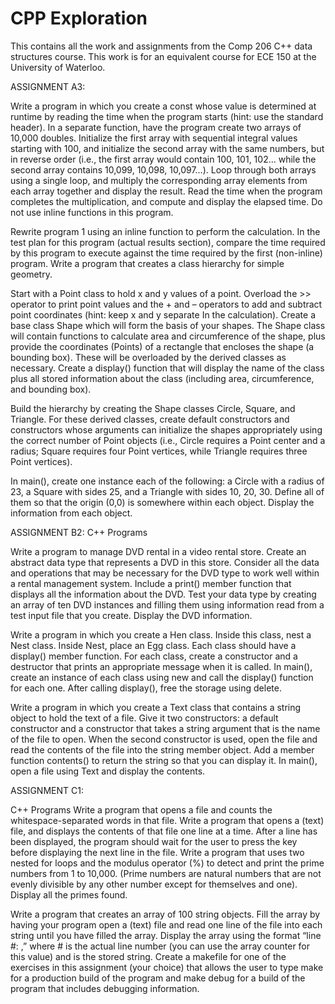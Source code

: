 # CPP Exploration
This contains all the work and assignments from the Comp 206 C++ data structures course.
This work is for an equivalent course for ECE 150 at the University of Waterloo.

ASSIGNMENT A3:

Write a program in which you create a const whose value is determined at runtime by reading the time when the program starts (hint: use the <ctime> standard header). In a separate function, have the program create two arrays of 10,000 doubles. 
Initialize the first array with sequential integral values starting with 100, and initialize the second array with the same numbers, but in reverse order (i.e., the first array would contain 100, 101, 102… while the second array contains 10,099, 10,098, 10,097…). Loop through both arrays using a single loop, and multiply the corresponding array elements from each array together and display the result. Read the time when the program completes the multiplication, and compute and display the elapsed time. Do not use inline functions in this program.
  
Rewrite program 1 using an inline function to perform the calculation. In the test plan for this program (actual results section), compare the time required by this program to execute against the time required by the first (non-inline) program.
Write a program that creates a class hierarchy for simple geometry.
  
Start with a Point class to hold x and y values of a point. Overload the >> operator to print point values and the + and – operators to add and subtract point coordinates (hint: keep x and y separate In the calculation).
Create a base class Shape which will form the basis of your shapes. The Shape class will contain functions to calculate area and circumference of the shape, plus provide the coordinates (Points) of a rectangle that encloses the shape (a bounding box). These will be overloaded by the derived classes as necessary. Create a display() function that will display the name of the class plus all stored information about the class (including area, circumference, and bounding box).

Build the hierarchy by creating the Shape classes Circle, Square, and Triangle. For these derived classes, create default constructors and constructors whose arguments can initialize the shapes appropriately using the correct number of Point objects (i.e., Circle requires a Point center and a radius; Square requires four Point vertices, while Triangle requires three Point vertices).

In main(), create one instance each of the following: a Circle with a radius of 23, a Square with sides 25, and a Triangle with sides 10, 20, 30. Define all of them so that the origin (0,0) is somewhere within each object. Display the information from each object.


ASSIGNMENT B2:
C++ Programs

Write a program to manage DVD rental in a video rental store. Create an abstract data type that represents a DVD in this store. Consider all the data and operations that may be necessary for the DVD type to work well within a rental management system. Include a print() member function that displays all the information about the DVD. Test your data type by creating an array of ten DVD instances and filling them using information read from a test input file that you create. Display the DVD information.

Write a program in which you create a Hen class. Inside this class, nest a Nest class. Inside Nest, place an Egg class. Each class should have a display() member function. For each class, create a constructor and a destructor that prints an appropriate message when it is called. In main(), create an instance of each class using new and call the display() function for each one. After calling display(), free the storage using delete.

Write a program in which you create a Text class that contains a string object to hold the text of a file. Give it two constructors: a default constructor and a constructor that takes a string argument that is the name of the file to open. When the second constructor is used, open the file and read the contents of the file into the string member object. Add a member function contents() to return the string so that you can display it. In main(), open a file using Text and display the contents.

ASSIGNMENT C1:

C++ Programs
Write a program that opens a file and counts the whitespace-separated words in that file.
Write a program that opens a (text) file, and displays the contents of that file one line at a time. After a line has been displayed, the program should wait for the user to press the key before displaying the next line in the file.
Write a program that uses two nested for loops and the modulus operator (%) to detect and print the prime numbers from 1 to 10,000. (Prime numbers are natural numbers that are not evenly divisible by any other number except for themselves and one). Display all the primes found.

Write a program that creates an array of 100 string objects. Fill the array by having your program open a (text) file and read one line of the file into each string until you have filled the array. Display the array using the format “line #: <string>,” where # is the actual line number (you can use the array counter for this value) and <string> is the stored string.
Create a makefile for one of the exercises in this assignment (your choice) that allows the user to type make for a production build of the program and make debug for a build of the program that includes debugging information.

